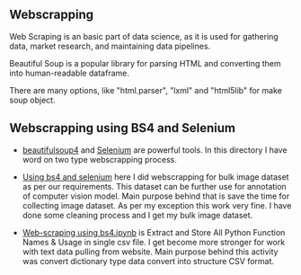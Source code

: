 
## Webscrapping

Web Scraping is an basic part of data science, as it is used for gathering data, market research, and maintaining data pipelines. 

Beautiful Soup is a popular library for parsing HTML and converting them into human-readable dataframe. 

There are many options, like "htm­l.p­ars­er", "­lxm­l" and "­htm­l5l­ib" for make soup object.

## Webscrapping using BS4 and Selenium

 - [beautifulsoup4](https://pypi.org/project/beautifulsoup4/) and [Selenium](https://www.selenium.dev/downloads/) are powerful tools. In this directory I have word on two  type webscrapping process.

 - [Using bs4 and selenium](https://github.com/vaibhav-rokde/PROJECTS/tree/main/Web-scraping/Web-Scraping%20using%20BS4/Using%20bs4%20and%20selenium) here I did webscrapping for bulk image dataset as per our requirements. This dataset can be further use for annotation of computer vision model. Main purpose behind that is save the time for collecting image dataset. As per my exception this work very fine. I have done some cleaning process and I get my bulk image dataset.
 
 - [Web-scraping using bs4.ipynb](https://github.com/vaibhav-rokde/PROJECTS/blob/main/Web-scraping/Web-Scraping%20using%20BS4/Web-scraping%20using%20bs4.ipynb) is Extract and Store All Python Function Names & Usage in single csv file. I get become more stronger for work with text data pulling from website. Main purpose behind this activity was convert dictionary type data convert into structure CSV format.

 

